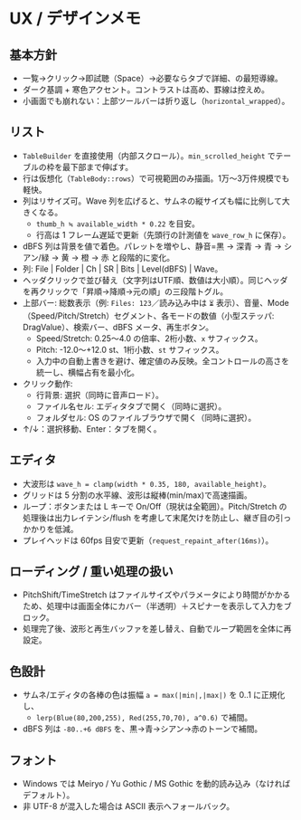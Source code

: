 # UX / デザインメモ

## 基本方針
- 一覧→クリック→即試聴（Space）→必要ならタブで詳細、の最短導線。
- ダーク基調 + 寒色アクセント。コントラストは高め、罫線は控えめ。
- 小画面でも崩れない：上部ツールバーは折り返し（`horizontal_wrapped`）。

## リスト
- `TableBuilder` を直接使用（内部スクロール）。`min_scrolled_height` でテーブルの枠を最下部まで伸ばす。
- 行は仮想化（`TableBody::rows`）で可視範囲のみ描画。1万〜3万件規模でも軽快。
- 列はリサイズ可。Wave 列を広げると、サムネの縦サイズも幅に比例して大きくなる。
  - `thumb_h ≒ available_width * 0.22` を目安。
  - 行高は 1 フレーム遅延で更新（先頭行の計測値を `wave_row_h` に保存）。
- dBFS 列は背景を値で着色。パレットを増やし、静音=黒 → 深青 → 青 → シアン/緑 → 黄 → 橙 → 赤 と段階的に変化。
- 列: File | Folder | Ch | SR | Bits | Level(dBFS) | Wave。
- ヘッダクリックで並び替え（文字列はUTF順、数値は大小順）。同じヘッダを再クリックで「昇順→降順→元の順」の三段階トグル。
- 上部バー: 総数表示（例: `Files: 123`／読み込み中は `⏳` 表示）、音量、Mode（Speed/Pitch/Stretch）セグメント、各モードの数値（小型ステッパ: DragValue）、検索バー、dBFS メータ、再生ボタン。
  - Speed/Stretch: 0.25〜4.0 の倍率、2桁小数、`x` サフィックス。
  - Pitch: -12.0〜+12.0 st、1桁小数、`st` サフィックス。
  - 入力中の自動上書きを避け、確定値のみ反映。全コントロールの高さを統一し、横幅占有を最小化。
- クリック動作:
  - 行背景: 選択（同時に音声ロード）。
  - ファイル名セル: エディタタブで開く（同時に選択）。
  - フォルダセル: OS のファイルブラウザで開く（同時に選択）。
- ↑/↓：選択移動、Enter：タブを開く。

## エディタ
- 大波形は `wave_h = clamp(width * 0.35, 180, available_height)`。
- グリッドは 5 分割の水平線、波形は縦棒(min/max)で高速描画。
- ループ：ボタンまたは L キーで On/Off（現状は全範囲）。Pitch/Stretch の処理後は出力レイテンシ/flush を考慮して末尾欠けを防止し、継ぎ目の引っかかりを低減。
- プレイヘッドは 60fps 目安で更新（`request_repaint_after(16ms)`）。

## ローディング / 重い処理の扱い
- PitchShift/TimeStretch はファイルサイズやパラメータにより時間がかかるため、処理中は画面全体にカバー（半透明）＋スピナーを表示して入力をブロック。
- 処理完了後、波形と再生バッファを差し替え、自動でループ範囲を全体に再設定。

## 色設計
- サムネ/エディタの各棒の色は振幅 `a = max(|min|,|max|)` を 0..1 に正規化し、
  - `lerp(Blue(80,200,255), Red(255,70,70), a^0.6)` で補間。
- dBFS 列は `-80..+6 dBFS` を、黒→青→シアン→赤のトーンで補間。

## フォント
- Windows では Meiryo / Yu Gothic / MS Gothic を動的読み込み（なければデフォルト）。
- 非 UTF-8 が混入した場合は ASCII 表示へフォールバック。
